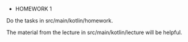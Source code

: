 * HOMEWORK 1

Do the tasks in src/main/kotlin/homework.

The material from the lecture in src/main/kotlin/lecture will be helpful.
